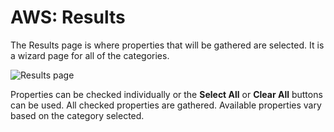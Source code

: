 # AWS: Results

The Results page is where properties that will be gathered are selected. It is a wizard page for all
of the categories.

![Results page](/img/product_docs/accessanalyzer/12.0/admin/datacollector/aws/results.webp)

Properties can be checked individually or the **Select All** or **Clear All** buttons can be used.
All checked properties are gathered. Available properties vary based on the category selected.
